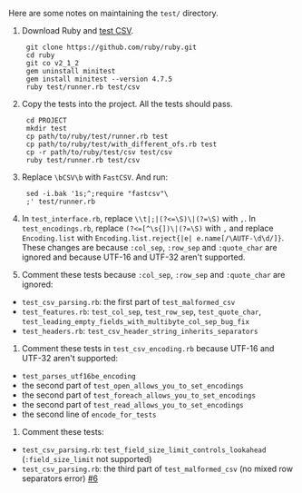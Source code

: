 Here are some notes on maintaining the `test/` directory.

1. Download Ruby and [test CSV](http://ruby-doc.org/core-2.1.0/doc/contributing_rdoc.html#label-Running+tests).

        git clone https://github.com/ruby/ruby.git
        cd ruby
        git co v2_1_2
        gem uninstall minitest
        gem install minitest --version 4.7.5
        ruby test/runner.rb test/csv 

1. Copy the tests into the project. All the tests should pass.

        cd PROJECT
        mkdir test
        cp path/to/ruby/test/runner.rb test
        cp path/to/ruby/test/with_different_ofs.rb test
        cp -r path/to/ruby/test/csv test/csv
        ruby test/runner.rb test/csv

1. Replace `\bCSV\b` with `FastCSV`. And run:

        sed -i.bak '1s;^;require "fastcsv"\
        ;' test/runner.rb

1. In `test_interface.rb`, replace `\\t|;|(?<=\S)\|(?=\S)` with `,`. In `test_encodings.rb`, replace `(?<=[^\s{])\|(?=\S)` with `,` and replace `Encoding.list` with `Encoding.list.reject{|e| e.name[/\AUTF-\d\d/]}`. These changes are because `:col_sep`, `:row_sep` and `:quote_char` are ignored and because UTF-16 and UTF-32 aren't supported.

1. Comment these tests because `:col_sep`, `:row_sep` and `:quote_char` are ignored:

  * `test_csv_parsing.rb`: the first part of `test_malformed_csv`
  * `test_features.rb`: `test_col_sep`, `test_row_sep`, `test_quote_char`, `test_leading_empty_fields_with_multibyte_col_sep_bug_fix`
  * `test_headers.rb`: `test_csv_header_string_inherits_separators`

1. Comment these tests in `test_csv_encoding.rb` because UTF-16 and UTF-32 aren't supported:

  * `test_parses_utf16be_encoding`
  * the second part of `test_open_allows_you_to_set_encodings`
  * the second part of `test_foreach_allows_you_to_set_encodings`
  * the second part of `test_read_allows_you_to_set_encodings`
  * the second line of `encode_for_tests`

1. Comment these tests:

  * `test_csv_parsing.rb`: `test_field_size_limit_controls_lookahead` (`:field_size_limit` not supported)
  * `test_csv_parsing.rb`: the third part of `test_malformed_csv` (no mixed row separators error) [#6](https://github.com/opennorth/fastcsv/issues/6)

